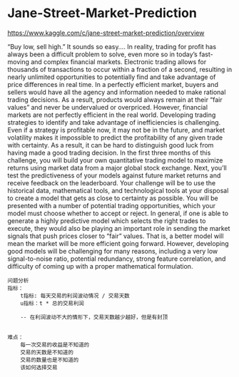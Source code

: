 # Jane-Street-Market-Prediction
<https://www.kaggle.com/c/jane-street-market-prediction/overview>

“Buy low, sell high.” It sounds so easy….  In reality, trading for profit has always been a difficult problem to solve, even more so in today’s fast-moving and complex financial markets. Electronic trading allows for thousands of transactions to occur within a fraction of a second, resulting in nearly unlimited opportunities to potentially find and take advantage of price differences in real time.  In a perfectly efficient market, buyers and sellers would have all the agency and information needed to make rational trading decisions. As a result, products would always remain at their “fair values” and never be undervalued or overpriced. However, financial markets are not perfectly efficient in the real world.  Developing trading strategies to identify and take advantage of inefficiencies is challenging. Even if a strategy is profitable now, it may not be in the future, and market volatility makes it impossible to predict the profitability of any given trade with certainty. As a result, it can be hard to distinguish good luck from having made a good trading decision.  In the first three months of this challenge, you will build your own quantitative trading model to maximize returns using market data from a major global stock exchange. Next, you’ll test the predictiveness of your models against future market returns and receive feedback on the leaderboard.  Your challenge will be to use the historical data, mathematical tools, and technological tools at your disposal to create a model that gets as close to certainty as possible. You will be presented with a number of potential trading opportunities, which your model must choose whether to accept or reject.  In general, if one is able to generate a highly predictive model which selects the right trades to execute, they would also be playing an important role in sending the market signals that push prices closer to “fair” values. That is, a better model will mean the market will be more efficient going forward. However, developing good models will be challenging for many reasons, including a very low signal-to-noise ratio, potential redundancy, strong feature correlation, and difficulty of coming up with a proper mathematical formulation.

```
问题分析
指标：
    t指标: 每天交易的利润波动情况 / 交易天数 
    u指标：t * 总的交易利润

    -- 在利润波动不大的情形下，交易天数越少越好，但是有封顶


难点：
    每一次交易的收益是不知道的
    交易的天数是不知道的
    交易的数量也是不知道的
    该如何选择交易
```

